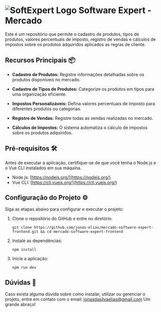 # <img src="https://www.softexpert.com/wp-content/themes/Zephyr-child/icon-softexpert-site.png" alt="SoftExpert Logo">  Software Expert - Mercado

Este é um repositório que permite o cadastro de produtos, tipos de produtos, valores percentuais de imposto, registro de vendas e cálculos de impostos sobre os produtos adquiridos aplicados as regras de cliente.

## Recursos Principais 📦

- **Cadastro de Produtos:** Registre informações detalhadas sobre os produtos disponíveis no mercado.

- **Cadastro de Tipos de Produtos:** Categorize os produtos em tipos para uma organização eficiente.

- **Impostos Personalizáveis:** Defina valores percentuais de imposto para diferentes produtos ou categorias.

- **Registro de Vendas:** Registre todas as vendas realizadas no mercado.

- **Cálculos de Impostos:** O sistema automatiza o cálculo de impostos sobre os produtos adquiridos.


## Pré-requisitos 🛠️

Antes de executar a aplicação, certifique-se de que você tenha o Node.js e o Vue CLI instalados em sua máquina.

- Node.js: [https://nodejs.org/](https://nodejs.org/)
- Vue CLI: [https://cli.vuejs.org/](https://cli.vuejs.org/)

## Configuração do Projeto ⚙️

Siga as etapas abaixo para configurar e executar o projeto:

1. Clone o repositório do GitHub e entre no diretório:

   ```shell
   git clone https://github.com/jonas-elias/mercado-software-expert-frontend.git && cd mercado-software-expert-frontend

2. Instale as dependências:
   ```shell
   npm install

3. Inicie a aplicação:
   ```shell
   npm run dev

## Dúvidas 🤔
Caso exista alguma dúvida sobre como instalar, utilizar ou gerenciar o projeto, entre em contato com o email: jonasdasilvaelias@gmail.com
Um grande abraço!
